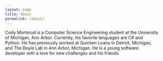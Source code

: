 ```yaml
---
layout: page
title: About
permalink: /about/
---
```


Cody Morterud is a Computer Science Engineering student at the
University of Michigan, Ann Arbor. Currently, his favorite
languages are C# and Python. He has previously worked at Quicken Loans
in Detroit, Michigan, and The Boyle Lab in Ann Arbor, Michigan. He
is a young software developer with a love for 
new challenges and his friends.

<!-- This is the base Jekyll theme. You can find out more info about customizing your Jekyll theme, as well as basic Jekyll usage documentation at [jekyllrb.com](https://jekyllrb.com/)

You can find the source code for Minima at GitHub:
[jekyll][jekyll-organization] /
[minima](https://github.com/jekyll/minima)

You can find the source code for Jekyll at GitHub:
[jekyll][jekyll-organization] /
[jekyll](https://github.com/jekyll/jekyll)


[jekyll-organization]: https://github.com/jekyll -->
